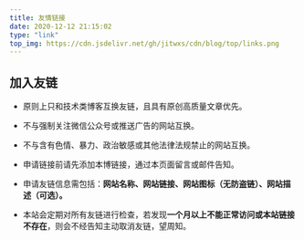 ```yaml
---
title: 友情链接
date: 2020-12-12 21:15:02
type: "link"
top_img: https://cdn.jsdelivr.net/gh/jitwxs/cdn/blog/top/links.png
---
```


## 加入友链

- 原则上只和技术类博客互换友链，且具有原创高质量文章优先。

- 不与强制关注微信公众号或推送广告的网站互换。

- 不与含有色情、暴力、政治敏感或其他法律法规禁止的网站互换。

- 申请链接前请先添加本博链接，通过本页面留言或邮件告知。

- 申请友链信息需包括：**网站名称、网站链接、网站图标（无防盗链）、网站描述（可选）。**

- 本站会定期对所有友链进行检查，若发现**一个月以上不能正常访问或本站链接不存在**，则会不经告知主动取消友链，望周知。
